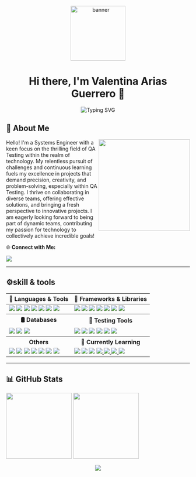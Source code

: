 <p align="center"><img src="https://drive.google.com/uc?export=view&id=1kA8VpNuApEJr0V3i2KwCcVLPLSNJGHXE" height="150" alt="banner" /></p>
<h1 align="center"> Hi there, I'm Valentina Arias Guerrero 🫰</h1>


<p align="center">
  <img src="https://readme-typing-svg.demolab.com?font=Fira+Code&size=24&pause=1000&color=F700C4&center=true&vCenter=true&width=600&lines=QA+Tester+%7C+Systems+Engineer+%F0%9F%92%BB;Always+Learning+%F0%9F%8C%9F;Passionate+about+Tech+%F0%9F%92%BB" alt="Typing SVG" />
</p>

<h2>💫 About Me</h2>

<img src="https://media4.giphy.com/media/i229PTC8BKt9V9RnwZ/giphy.gif" width="250" align="right" />
<p>Hello! I'm a Systems Engineer with a keen focus on the thrilling field of QA Testing within the realm of technology. My relentless pursuit of challenges and continuous learning fuels my excellence in projects that demand precision, creativity, and problem-solving, especially within QA Testing. I thrive on collaborating in diverse teams, offering effective solutions, and bringing a fresh perspective to innovative projects. I am eagerly looking forward to being part of dynamic teams, contributing my passion for technology to collectively achieve incredible goals!</p>

<p>🌐 <strong>Connect with Me:</strong></p>
<a href="enlace">
  <img src="https://img.shields.io/badge/LinkedIn-%230077B5.svg?logo=linkedin&logoColor=white" />
</a>
     
 
---
<h2> ⚙️skill & tools </h2>

<table>
  <thead>
    <tr>
      <th>🧠 Languages & Tools</th>
      <th>🧰 Frameworks & Libraries</th>
    </tr>
  </thead>
  <tbody>
    <tr>
      <td>
        <img src="https://img.shields.io/badge/javascript-%23323330.svg?style=for-the-badge&logo=javascript&logoColor=%23F7DF1E" />
        <img src="https://img.shields.io/badge/python-3670A0?style=for-the-badge&logo=python&logoColor=ffdd54" />
        <img src="https://img.shields.io/badge/r-%23276DC3.svg?style=for-the-badge&logo=r&logoColor=white" />
        <img src="https://img.shields.io/badge/vagrant-%231563FF.svg?style=for-the-badge&logo=vagrant&logoColor=white" />
        <img src="https://img.shields.io/badge/Notion-%23000000.svg?style=for-the-badge&logo=notion&logoColor=white" />
        <img src="https://img.shields.io/badge/Trello-%23026AA7.svg?style=for-the-badge&logo=Trello&logoColor=white" />
        <img src="https://img.shields.io/badge/Jira-0052CC?style=for-the-badge&logo=Jira&logoColor=white" />
      </td>
      <td>
        <img src="https://img.shields.io/badge/bootstrap-%238511FA.svg?style=for-the-badge&logo=bootstrap&logoColor=white" />
        <img src="https://img.shields.io/badge/jquery-%230769AD.svg?style=for-the-badge&logo=jquery&logoColor=white" />
        <img src="https://img.shields.io/badge/NPM-%23CB3837.svg?style=for-the-badge&logo=npm&logoColor=white" />
        <img src="https://img.shields.io/badge/vue.js-%2335495e.svg?style=for-the-badge&logo=vuedotjs&logoColor=%234FC08D" />
        <img src="https://img.shields.io/badge/Vuetify-1867C0?style=for-the-badge&logo=vuetify&logoColor=AEDDFF" />
        <img src="https://img.shields.io/badge/Chart%20js-FF6384?style=for-the-badge&logo=chartdotjs&logoColor=white" />
        <img src="https://img.shields.io/badge/tailwindcss-%2338B2AC.svg?style=for-the-badge&logo=tailwind-css&logoColor=white" />
      </td>
    </tr>
    <tr>
      <th>🛢️ Databases</th>
      <th>🧪 Testing Tools</th>
    </tr>
    <tr>
      <td>
        <img src="https://img.shields.io/badge/mysql-%2300000f.svg?style=for-the-badge&logo=mysql&logoColor=white" />
        <img src="https://img.shields.io/badge/sqlite-%2307405e.svg?style=for-the-badge&logo=sqlite&logoColor=white" />
        <img src="https://img.shields.io/badge/Microsoft%20SQL%20Server-CC2927?style=for-the-badge&logo=microsoft%20sql%20server&logoColor=white" />
      </td>
      <td>
        <img src="https://img.shields.io/badge/Cucumber-23D96C.svg?style=for-the-badge&logo=Cucumber&logoColor=white" />
        <img src="https://img.shields.io/badge/sonarqube-4E9BCD.svg?style=for-the-badge&logo=sonarqube&logoColor=white&color=%234E9BCD" />
        <img src="https://img.shields.io/badge/Postman-FF6C37?style=for-the-badge&logo=postman&logoColor=white" />
        <img src="https://img.shields.io/badge/Playwright-45ba4b?style=for-the-badge&logo=Playwright&logoColor=white" />
        <img src="https://img.shields.io/badge/pytest-3670A0?style=for-the-badge&logo=python&logoColor=ffdd54" />
        <a href="https://github.com/intuit/karate">
          <img src="https://img.shields.io/badge/karate-3670A0?style=for-the-badge&logo=karate&logoColor=ffdd54" />
        </a>
      </td>
    </tr>
      <tr>
      <th>Others</th>
      <th>🚀 Currently Learning</th>
    </tr>
        <tr>
      <td>
        <img src="https://img.shields.io/badge/power_bi-F2C811?style=for-the-badge&logo=powerbi&logoColor=black" />
        <img src="https://img.shields.io/badge/CSS%20-%231572B6.svg?style=for-the-badge&logo=css3&logoColor=white" />
        <img src="https://img.shields.io/badge/html5-%23E34F26.svg?style=for-the-badge&logo=html5&logoColor=white" />
        <img src="https://img.shields.io/badge/github-%23121011.svg?style=for-the-badge&logo=github&logoColor=white" />
        <img src="https://img.shields.io/badge/Linux-FCC624?style=for-the-badge&logo=linux&logoColor=black" />
        <img src="https://img.shields.io/badge/Visual%20Studio%20Code-0078d7.svg?style=for-the-badge&logo=visual-studio-code&logoColor=white" />
        <img src="https://img.shields.io/badge/RStudio-75AADB?style=for-the-badge&logo=RStudio&logoColor=white" />
      </td>
      <td>
      <img src="https://img.shields.io/badge/azuredevops-0078D7.svg?style=for-the-badge&logo=azuredevops&logoColor=white&color=%230078D7" />
  <img src="https://img.shields.io/badge/docker-%230db7ed.svg?style=for-the-badge&logo=docker&logoColor=white" />
  <img src="https://img.shields.io/badge/Cypress-17202C?style=for-the-badge&logo=cypress&logoColor=white" />
  <a href="https://about.gitlab.com/">
    <img src="https://img.shields.io/badge/GitLab-330F63?style=for-the-badge&logo=gitlab&logoColor=white" />
  </a>
  <a href="https://docs.python.org/3/library/unittest.html">
    <img src="https://img.shields.io/badge/unittest-3670A0?style=for-the-badge&logo=python&logoColor=ffdd54" />
  </a>
  <a href="https://jmeter.apache.org/">
    <img src="https://img.shields.io/badge/jmeter-3670A0?style=for-the-badge&logo=jmeter&logoColor=ffdd54" />
  </a>
  <a href="https://www.selenium.dev">
    <img src="https://img.shields.io/badge/Selenium-43B02A?style=for-the-badge&logo=Selenium&logoColor=white" />
  </a>
      </td>
    </tr>
  </tbody>
</table>


---


## 📊 GitHub Stats
<p>
  <img src="https://github-readme-stats.vercel.app/api?username=valentina-29&show_icons=true&theme=radical&rank_icon=github&include_all_commits=true" height="180"/>
  <img src="https://github-readme-streak-stats.herokuapp.com/?user=valentina-29&theme=radical" height="180"/>
</p>

<p align="center">
  <img src="https://github-readme-stats.vercel.app/api/top-langs/?username=valentina-29&layout=compact&theme=radical" />
</p>


<!-- Crafted with ❤️ using GPRM (https://gprm.itsvg.in) -->

